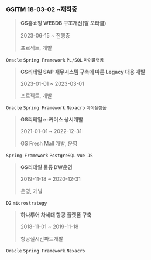 ### GSITM 18-03-02 ~재직중

>**GS홈쇼핑 WEBDB 구조개선(탈 오라클)**  
>
>2023-06-15 ~ 진행중  
>
>프로젝트, 개발  

`Oracle` `Spring Framework`  `PL/SQL` `마이플랫폼`

>**GS리테일 SAP 재무시스템 구축에 따른 Legacy 대응 개발**  
>
>2023-01-01 ~ 2023-03-01  
>
>프로젝트, 개발  

`Oracle` `Spring Framework` `Nexacro` `마이플랫폼`

>**GS리테일 e-커머스 상시개발**  
>
>2021-01-01 ~ 2022-12-31  
>
>GS Fresh Mall 개발, 운영   

`Spring Framework` `PostgreSQL` `Vue JS`  

> **GS리테일  물류 DW운영**   
> 
> 2019-11-18 ~ 2020-12-31   
> 
> 운영, 개발  

`D2` `microstrategy`   

> **하나투어 차세대 항공 플랫폼 구축**  
> 
> 2018-11-01 ~ 2019-11-18  
> 
> 항공실시간파트개발  

`Oracle` `Spring Framework` `Nexacro`  











<!--stackedit_data:
eyJoaXN0b3J5IjpbLTEzNjg5MjU2NDgsLTYzMDE1MTU2NSwxMj
A0ODY5ODMxLDY5NDc0OTM5MywtMTI5ODQ2ODE2NSwxMzc4MDAx
OTU4LDE1Mjk0NDA5ODEsODc0MDU0MjAzLC0yMTE3MjQ1MzczLC
01ODEwMzY4NSw3ODE4NjQzLDUyNTQ1OTM4MSwtMTA2NDEwMDg5
NiwxOTE0NDU5ODY4LC05NDk5NDA3OTIsMzQwMTY1MjMwXX0=
-->
